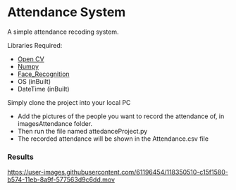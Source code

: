 # Attendance System
A simple attendance recoding system.

Libraries Required:
 * [Open CV](https://pypi.org/project/opencv-python/)
 * [Numpy](https://numpy.org/install/)
 * [Face_Recognition](https://pypi.org/project/face-recognition/)
 * OS (inBuilt)
 * DateTime (inBuilt)

Simply clone the project into your local PC
  * Add the pictures of the people you want to record the attendance of, in imagesAttendance folder.
  * Then run the file named attedanceProject.py
  * The recorded attendance will be shown in the Attendance.csv file

### Results

https://user-images.githubusercontent.com/61196454/118350510-c15f1580-b574-11eb-8a9f-577563d9c6dd.mov
